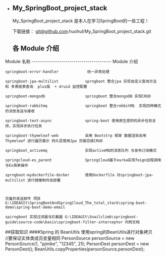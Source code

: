 * ## My_SpringBoot_project_stack

  My_SpringBoot_project_stack 是本人在学习SpringBoot的一些工程！

  下载链接： git@github.com:huohul/My_SpringBoot_project_stack.git
  
    ## 各 Module 介绍
 Module 名称             ----------------------------------------                 Module 介绍                                                 

   
    springboot-error-handler             统一异常处理
   
    springboot-jpa-multilist            sprngboot 整合jpa 实现自定义查询方法 和 多表链表查询  plus版  + druid 监控配置
    
    springboot-mongodb                  springboot 整合mongoDB 实现CRUD          
                                                             
    springboot-rabbitmq                 springboot 整合rebbitMQ  实现四种模式的消息发送与接收        
    
    springboot-test-async               spring-boot 使用原生提供的异步任务支持，实现异步执行任务
   
    springboot-thymeleaf-web            采用 Bootstrp 框架 数据渲染采用 Thymeleaf 进行遍历展示 持久层使用Jpa 页面完成CRUD
    
    springboot_activemq                 实现activeMQ的消息队列 与发布订阅模式

    springcloud-es_parent               SpringCloud基于eurka​​实现feign远程调用与Es简单操作
    
    sprngboot-mydockerfile-docker       使用Dockerfile 对springboot-jpa-multilist 进行镜像制作及部署
    


    完备的发送邮件 项目 G:\IDEAGIt\SpringBootAndSpringCloud_The_total_stack\spring-boot-demo\spring-boot-demo-email 

    spirngboot 实现过滤器与拦截器 G:\IDEAGIt\Snailclimb\springboot-guide\source-code\basis\springboot-filter-interceptor 内附文档




##获取知识 
 ####Spring 的 BeanUtils
      使用spring的BeanUtils进行对象拷贝   
                    //要保证实体类成员变量相同 
                    PersonSource personSource = new PersonSource(1, "pjmike", "12345", 21);
                    PersonDest personDest = new PersonDest();
                    BeanUtils.copyProperties(personSource,personDest);